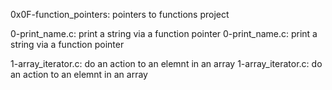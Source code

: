 0x0F-function_pointers: pointers to functions project

0-print_name.c: print a string via a function pointer
0-print_name.c: print a string via a function pointer

1-array_iterator.c: do an action to an elemnt in an array
1-array_iterator.c: do an action to an elemnt in an array

